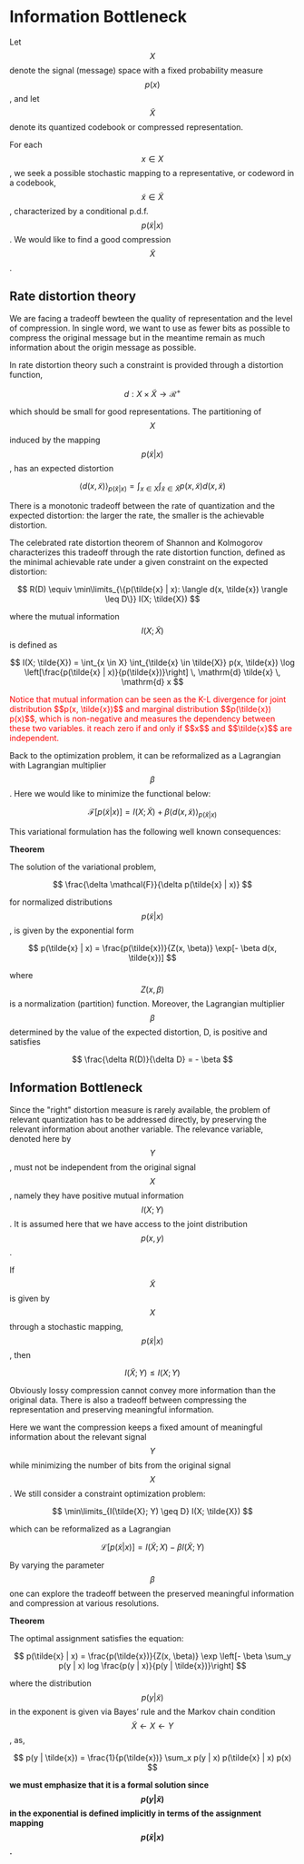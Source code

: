 # Information Bottleneck

Let $$X$$ denote the signal (message) space with a fixed probability measure $$p(x)$$, and let $$\tilde{X}$$ denote its quantized codebook or compressed representation.

For each $$x \in X$$, we seek a possible stochastic mapping to a representative, or codeword in a codebook, $$\tilde{x} \in \tilde{X}$$, characterized by a conditional p.d.f. $$p(\tilde{x} | x)$$. We would like to find a good compression $$\tilde{X}$$.

## Rate distortion theory

We are facing a tradeoff bewteen the quality of representation and the level of compression. In single word, we want to use as fewer bits as possible to compress the original message but in the meantime remain as much information about the origin message as possible.

In rate distortion theory such a constraint is provided through a distortion function,

$$
d: X \times \tilde{X} \rightarrow \mathcal{R}^+
$$

which should be small for good representations. The partitioning of $$X$$ induced by the mapping $$p(\tilde{x} | x)$$, has an expected distortion

$$
\langle d(x, \tilde{x}) \rangle_{p(\tilde{x} | x)} = \int_{x \in X} \int_{\tilde{x} \in \tilde{X}} p(x, \tilde{x}) d(x, \tilde{x})
$$

There is a monotonic tradeoff between the rate of quantization and the expected distortion: the larger the rate, the smaller is the achievable distortion.

The celebrated rate distortion theorem of Shannon and Kolmogorov characterizes this tradeoff through the rate distortion function, defined as the minimal achievable rate under a given constraint on the expected distortion:

$$
R(D) \equiv \min\limits_{\{p(\tilde{x} | x): \langle d(x, \tilde{x}) \rangle \leq D\}} I(X; \tilde{X})
$$

where the mutual information $$I(X; \tilde{X})$$ is defined as

$$
I(X; \tilde{X}) = \int_{x \in X} \int_{\tilde{x} \in \tilde{X}} p(x, \tilde{x}) \log \left[\frac{p(\tilde{x} | x)}{p(\tilde{x})}\right] \, \mathrm{d} \tilde{x} \, \mathrm{d} x
$$

<span style="color:red">
Notice that mutual information can be seen as the K-L divergence for joint distribution $$p(x, \tilde{x})$$ and marginal distribution $$p(\tilde{x}) p(x)$$, which is non-negative and measures the dependency between these two variables. it reach zero if and only if $$x$$ and $$\tilde{x}$$ are independent.
</span>

Back to the optimization problem, it can be reformalized as a Lagrangian with Lagrangian multiplier $$\beta$$. Here we would like to minimize the functional below:

$$
\mathcal{F}[p(\tilde{x} | x)] = I(X; \tilde{X}) + \beta \langle d(x, \tilde{x}) \rangle_{p(\tilde{x} | x)}
$$

This variational formulation has the following well known consequences:

**Theorem**

The solution of the variational problem,

$$
\frac{\delta \mathcal{F}}{\delta p(\tilde{x} | x)}
$$

for normalized distributions $$p(\tilde{x} | x)$$, is given by the exponential form

$$
p(\tilde{x} | x) = \frac{p(\tilde{x})}{Z(x, \beta)} \exp[- \beta d(x, \tilde{x})]
$$

where $$Z(x,\beta)$$ is a normalization (partition) function. Moreover, the Lagrangian multiplier $$\beta$$ determined by the value of the expected distortion, D, is positive and satisfies

$$
\frac{\delta R(D)}{\delta D} = - \beta
$$

## Information Bottleneck

Since the "right" distortion measure is rarely available, the problem of relevant quantization has to be addressed directly, by preserving the relevant information about another variable. The relevance variable, denoted here by $$Y$$ , must not be independent from the original signal $$X$$, namely they have positive mutual information $$I(X; Y)$$. It is assumed here that we have access to the joint distribution $$p(x,y)$$.

If $$\tilde{X}$$ is given by $$X$$ through a stochastic mapping, $$p(\tilde{x} | x)$$, then

$$
I(\tilde{X}; Y) \leq I(X; Y)
$$

Obviously lossy compression cannot convey more information than the original data. There is also a tradeoff between compressing the representation and preserving meaningful information.

Here we want the compression keeps a fixed amount of meaningful information about the relevant signal $$Y$$ while minimizing the number of bits from the original signal $$X$$. We still consider a constraint optimization problem:

$$
\min\limits_{I(\tilde{X}; Y) \geq D} I(X; \tilde{X})
$$

which can be reformalized as a Lagrangian

$$
\mathcal{L}[p(\tilde{x} | x)] = I(\tilde{X}; X) - \beta I(\tilde{X}; Y)
$$

By varying the parameter $$\beta$$ one can explore the tradeoff between the preserved meaningful information and compression at various resolutions.

**Theorem**

The optimal assignment satisfies the equation:

$$
p(\tilde{x} | x) = \frac{p(\tilde{x})}{Z(x, \beta)} \exp \left[- \beta \sum_y p(y | x) log \frac{p(y | x)}{p(y | \tilde{x})}\right]
$$

where the distribution $$p(y | \tilde{x})$$ in the exponent is given via Bayes’ rule and the Markov chain condition $$\tilde{X} \leftarrow X \leftarrow Y$$, as,

$$
p(y | \tilde{x}) = \frac{1}{p(\tilde{x})} \sum_x p(y | x) p(\tilde{x} | x) p(x)
$$

**we must emphasize that it is a formal solution since $$p(y | \tilde{x})$$ in the exponential is defined implicitly in terms of the assignment mapping $$p(\tilde{x} | x)$$.**